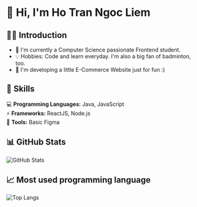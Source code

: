 # 🌟 Hi, I'm Ho Tran Ngoc Liem
## 👨‍💻 Introduction
- 💼 I'm currently a Computer Science passionate Frontend student.
- 💡 Hobbies: Code and learn everyday. I'm also a big fan of badminton, too. 
- 🔭 I'm developing a little E-Commerce Website just for fun :)

## 🚀 Skills
💻 **Programming Languages:** Java, JavaScript  
⚡ **Frameworks:** ReactJS, Node.js  
🎨 **Tools:** Basic Figma

## 📊 GitHub Stats
![GitHub Stats](https://github-readme-stats.vercel.app/api?username=levionthemic&show_icons=true&theme=radical)

## 📈 Most used programming language
![Top Langs](https://github-readme-stats.vercel.app/api/top-langs/?username=levionthemic&layout=compact&theme=radical)

